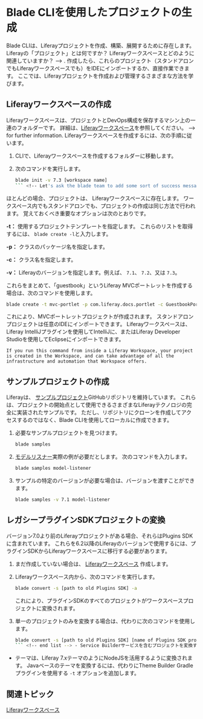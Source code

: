 # Blade CLIを使用したプロジェクトの生成
Blade CLIは、Liferayプロジェクトを作成、構築、展開するために存在します。 Liferayの「プロジェクト」とは何ですか？ Liferayワークスペースとどのように関連していますか？ --> . 作成したら、これらのプロジェクト（スタンドアロンでもLiferayワークスペースでも）をIDEにインポートするか、直接作業できます。 ここでは、Liferayプロジェクトを作成および管理するさまざまな方法を学びます。

## Liferayワークスペースの作成
Liferayワークスペースは、プロジェクトとDevOps構成を保存するマシン上の一連のフォルダーです。 詳細は、[Liferayワークスペース](../../tooling/liferay-workspace/what-is-liferay-workspace.md)を参照してください。 --> for further information. Liferayワークスペースを作成するには、次の手順に従います。

1.  CLIで、Liferayワークスペースを作成するフォルダーに移動します。

2.  次のコマンドを実行します。

    ``` bash
    blade init -v 7.3 [workspace name]
    ``` <!-- Let's ask the blade team to add some sort of success message to this command. Also - when I ran this to test (it was my first time) I thought that the brackets were required - but I ended up creating a workspace with brackets in the folder path. would it be clearer to say `blade init -v 7.3 your-workspace-name` ? --> ## プロジェクトを作成する
ほとんどの場合、プロジェクトは、 Liferayワークスペースに存在します。 ワークスペース内でもスタンドアロンでも、プロジェクトの作成は同じ方法で行われます。 覚えておくべき重要なオプションは次のとおりです。

**-t：** 使用するプロジェクトテンプレートを指定します。 これらのリストを取得するには、 `blade create -l`と入力します。

**-p：** クラスのパッケージ名を指定します。

**-c：** クラス名を指定します。

**-v：** Liferayのバージョンを指定します。例えば、 `7.1`、 `7.2`、又は `7.3`。

これらをまとめて、「guestbook」というLiferay MVCポートレットを作成する場合は、次のコマンドを使用します。

``` bash
blade create -t mvc-portlet -p com.liferay.docs.portlet -c GuestbookPortlet -v 7.3 guestbook
```

これにより、MVCポートレットプロジェクトが作成されます。 スタンドアロンプロジェクトは任意のIDEにインポートできます。 Liferayワークスペースは、Liferay IntelliJプラグインを使用してIntelliJに、またはLiferay Developer Studioを使用してEclipseにインポートできます。

``` tip::
If you run this command from inside a Liferay Workspace, your project is created in the Workspace, and can take advantage of all the infrastructure and automation that Workspace offers.
```

## サンプルプロジェクトの作成

Liferayは、 [サンプルプロジェクト](https://github.com/liferay/liferay-blade-samples/tree/7.3)GitHubリポジトリを維持しています。 これらは、プロジェクトの開始点として使用できるさまざまなLiferayテクノロジの完全に実装されたサンプルです。 ただし、リポジトリにクローンを作成してアクセスするのではなく、Blade CLIを使用してローカルに作成できます。

1.  必要なサンプルプロジェクトを見つけます。

    ``` bash
    blade samples
    ```

2.  [モデルリスナー](../../../liferay-internals/extending-liferay/creating-a-model-listener.md)実際の例が必要だとします。 次のコマンドを入力します。

    ``` bash
    blade samples model-listener
    ```

3.  サンプルの特定のバージョンが必要な場合は、バージョンを渡すことができます。

    ``` bash
    blade samples -v 7.1 model-listener
    ```

## レガシープラグインSDKプロジェクトの変換

バージョン7.0より前のLiferayプロジェクトがある場合、それらはPlugins SDKに含まれています。 これらを6.2以降のLiferayのバージョンで使用するには、プラグインSDKからLiferayワークスペースに移行する必要があります。

1.  まだ作成していない場合は、 [Liferayワークスペース](#creating-a-liferay-workspace) 作成します。

2.  Liferayワークスペース内から、次のコマンドを実行します。

    ``` bash
    blade convert -s [path to old Plugins SDK] -a
    ```

    これにより、プラグインSDKのすべてのプロジェクトがワークスペースプロジェクトに変換されます。

3.  単一のプロジェクトのみを変換する場合は、代わりに次のコマンドを使用します。

    ``` bash
    blade convert -s [path to old Plugins SDK] [name of Plugins SDK project to convert]
    ``` <!-- end list --> - Service Builderサービスを含むプロジェクトを変換すると、Blade CLIは個別のAPIおよびサービスOSGiモジュールを作成します。 ポートレットはWARのままで、 `wars` フォルダーに移動します。
  - テーマは、Liferay 7.xテーマのようにNodeJSを活用するように変換されます。 Javaベースのテーマを変換するには、代わりにTheme Builder Gradleプラグインを使用する `-t` オプションを追加します。

## 関連トピック
[Liferayワークスペース](../../tooling/liferay-workspace/what-is-liferay-workspace.md) <!-- Placeholder until Workspace articles come through. -->
